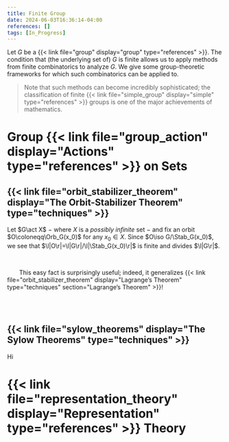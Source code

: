 ```yaml
---
title: Finite Group
date: 2024-06-03T16:36:14-04:00
references: []
tags: [In_Progress]
---
```


Let $G$ be a {{< link file="group" display="group" type="references" >}}. The condition that (the underlying set of) $G$ is finite allows us to apply methods from finite combinatorics to analyze $G$. We give some group-theoretic frameworks for which such combinatorics can be applied to.

>Note that such methods can become incredibly sophisticated; the classification of finite {{< link file="simple_group" display="simple" type="references" >}} groups is one of the major achievements of mathematics.

# Group {{< link file="group_action" display="Actions" type="references" >}} on Sets

## {{< link file="orbit_stabilizer_theorem" display="The Orbit-Stabilizer Theorem" type="techniques" >}}

Let $G\act X$ $-$ where $X$ is a *possibly infinite* set $-$ and fix an orbit $O\coloneqq\Orb_G(x_0)$ for any $x_0\in X$. Since $O\iso G/\Stab_G(x_0)$, we see that $\l|O\r|=\l|G\r|/\l|\Stab_G(x_0)\r|$ is finite and divides $\l|G\r|$.

<br>

&emsp;&emsp;This easy fact is surprisingly useful; indeed, it generalizes {{< link file="orbit_stabilizer_theorem" display="Lagrange’s Theorem" type="techniques" section="Lagrange’s Theorem" >}}!

<br><br>

## {{< link file="sylow_theorems" display="The Sylow Theorems" type="techniques" >}}

Hi

# {{< link file="representation_theory" display="Representation" type="references" >}} Theory

